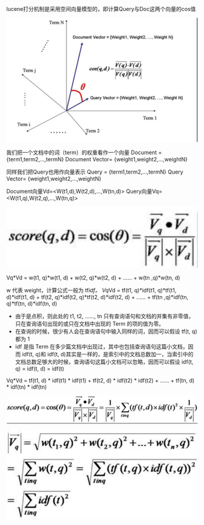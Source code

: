 lucene打分机制是采用空间向量模型的，即计算Query与Doc这两个向量的cos值

![image-20210401110510503](./空间向量模型VSM.png)

我们把一个文档中的词（term）的权重看作一个向量
Document = {term1,term2,...,termN}
Document Vector= {weight1,weight2,...,weightN}

同样我们把Query也用作向量表示
Query = {term1,term2,...,termN}
Query Vector= {weight1,weight2,...,weightN}

Document向量Vd=<W(t1,d),W(t2,d),...,W(tn,d)>
Query向量Vq=<W(t1,q),W(t2,q),...,W(tn,q)>

![image-20210401141708966](./余弦公式.png)

Vq*Vd = w(t1, q)*w(t1, d) + w(t2, q)*w(t2, d) + ...... + w(tn ,q)*w(tn, d)

w 代表 weight，计算公式一般为 tf*idf。
Vq*Vd = tf(t1, q)*idf(t1, q)*tf(t1, d)*idf(t1, d) + tf(t2, q)*idf(t2, q)*tf(t2, d)*idf(t2, d) + ...... + tf(tn ,q)*idf(tn, q)*tf(tn, d)*idf(tn, d)

+ 由于是点积，则此处的 t1, t2, ......, tn 只有查询语句和文档的并集有非零值，只在查询语句出现的或只在文档中出现的 Term 的项的值为零。
+ 在查询的时候，很少有人会在查询语句中输入同样的词，因而可以假设 tf(t, q)都为 1
+  idf 是指 Term 在多少篇文档中出现过，其中也包括查询语句这篇小文档，因而 idf(t, q)和 idf(t, d)其实是一样的，是索引中的文档总数加一，当索引中的文档总数足够大的时候，查询语句这篇小文档可以忽略，因而可以假设 idf(t, q) = idf(t, d) = idf(t)

Vq*Vd = tf(t1, d) * idf(t1) * idf(t1) + tf(t2, d) * idf(t2) * idf(t2) + ...... + tf(tn, d) * idf(tn) * idf(tn)

![image-20210401142035404](./tf-idf推导.png)

![image-20210401142119094](./query向量模推导.png)